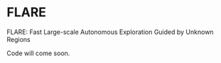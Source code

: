 # FLARE
FLARE: Fast Large-scale Autonomous Exploration Guided by Unknown Regions

Code will come soon.
